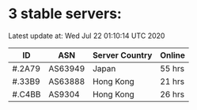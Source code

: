 # 3 stable servers:

Latest update at: Wed Jul 22 01:10:14 UTC 2020

| ID | ASN | Server Country | Online |
| -- | --- | -------------- | ------ |
| #.2A79 | AS63949 | Japan | 55 hrs |
| #.33B9 | AS63888 | Hong Kong | 21 hrs |
| #.C4BB | AS9304 | Hong Kong | 26 hrs |

